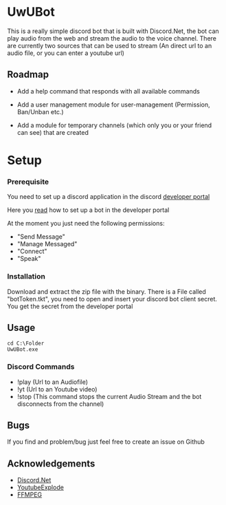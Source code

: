 
# UwUBot

This is a really simple discord bot that is built with Discord.Net, the bot can play audio from the web and stream the audio to the voice channel. There are currently two sources that can be used to stream (An direct url to an audio file, or you can enter a youtube url)

## Roadmap

- Add a help command that responds with all available commands

- Add a user management module for user-management (Permission, Ban/Unban etc.)
- Add a module for temporary channels (which only you or your friend can see) that are created


# Setup

### Prerequisite

You need to set up a discord application in the discord [developer portal](https://discord.com/developers/applications/)

Here you [read](https://discordpy.readthedocs.io/en/stable/discord.html) how to set up a bot in the developer portal


At the moment you just need the following permissions:
- "Send Message"
- "Manage Messaged"
- "Connect"
- "Speak"


### Installation
Download and extract the zip file with the binary.
There is a File called "botToken.tkt", you need to open and insert your discord bot client secret.
You get the secret from the developer portal

    
## Usage

```
cd C:\Folder
UwUBot.exe
```

### Discord Commands
- !play (Url to an Audiofile)
- !yt (Url to an Youtube video)
- !stop (This command stops the current Audio Stream and the bot disconnects from the channel)
## Bugs

If you find and problem/bug just feel free to create an issue on Github

## Acknowledgements

 - [Discord.Net](https://github.com/discord-net/Discord.Nets)
 - [YoutubeExplode](https://github.com/Tyrrrz/YoutubeExplode)
 - [FFMPEG](https://github.com/FFmpeg/FFmpeg)
